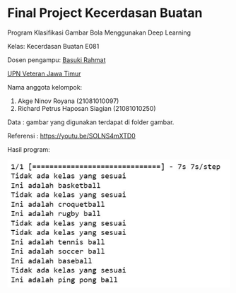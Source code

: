 # Final Project Kecerdasan Buatan
Program Klasifikasi Gambar Bola Menggunakan Deep Learning

Kelas: Kecerdasan Buatan E081

Dosen pengampu: [Basuki Rahmat](https://github.com/bsrahmat)

[UPN Veteran Jawa Timur](https://www.upnjatim.ac.id/)






Nama anggota kelompok:
1. Akge Ninov Royana (21081010097)
2. Richard Petrus Haposan Siagian (21081010250)

Data : gambar yang digunakan terdapat di folder gambar.

Referensi : https://youtu.be/SOLNS4mXTD0

Hasil program:

![alt text](https://github.com/akgeninov/Deep-Learning/blob/main/hasil.jpg?raw=true)
